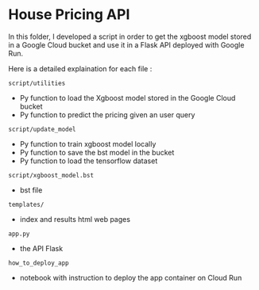 # House Pricing API

In this folder, I developed a script in order to get the xgboost model stored in a Google Cloud bucket and use it in a Flask API deployed with Google Run.

Here is a detailed explaination for each file :   

```script/utilities```  
- Py function to load the Xgboost model stored in the Google Cloud bucket
- Py function to predict the pricing given an user query

```script/update_model```  
- Py function to train xgboost model locally
- Py function to save the bst model in the bucket
- Py function to load the tensorflow dataset
  
```script/xgboost_model.bst```  
- bst file

```templates/```  
- index and results html web pages

```app.py```
- the API Flask 

```how_to_deploy_app```
- notebook with instruction to deploy the app container on Cloud Run





